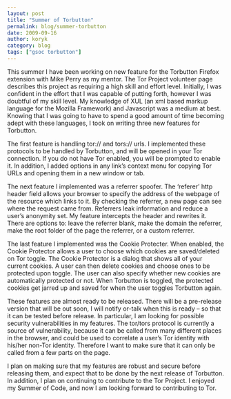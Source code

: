 ```yaml
---
layout: post
title: "Summer of Torbutton"
permalink: blog/summer-torbutton
date: 2009-09-16
author: koryk
category: blog
tags: ["gsoc torbutton"]
---
```


This summer I have been working on new feature for the Torbutton Firefox extension with Mike Perry as my mentor. The Tor Project volunteer page describes this project as requiring a high skill and effort level. Initially, I was confident in the effort that I was capable of putting forth, however I was doubtful of my skill level. My knowledge of XUL (an xml based markup language for the Mozilla Framework) and Javascript was a medium at best. Knowing that I was going to have to spend a good amount of time becoming adept with these languages, I took on writing three new features for Torbutton.

The first feature is handling tor:// and tors:// urls. I implemented these protocols to be handled by Torbutton, and will be opened in your Tor connection. If you do not have Tor enabled, you will be prompted to enable it. In addition, I added options in any link’s context menu for copying Tor URLs and opening them in a new window or tab.

The next feature I implemented was a referrer spoofer. The ‘referer’ http header field allows your browser to specify the address of the webpage of the resource which links to it. By checking the referrer, a new page can see where the request came from. Referrers leak information and reduce a user’s anonymity set. My feature intercepts the header and rewrites it. There are options to: leave the referrer blank, make the domain the referrer, make the root folder of the page the referrer, or a custom referrer.

The last feature I implemented was the Cookie Protecter. When enabled, the Cookie Protector allows a user to choose which cookies are saved/deleted on Tor toggle. The Cookie Protector is a dialog that shows all of your current cookies. A user can then delete cookies and choose ones to be protected upon toggle. The user can also specify whether new cookies are automatically protected or not. When Torbutton is toggled, the protected cookies get jarred up and saved for when the user toggles Torbutton again.

These features are almost ready to be released. There will be a pre-release version that will be out soon, I will notify or-talk when this is ready – so that it can be tested before release. In particular, I am looking for possible security vulnerabilities in my features. The tor/tors protocol is currently a source of vulnerability, because it can be called from many different places in the browser, and could be used to correlate a user’s Tor identity with his/her non-Tor identity. Therefore I want to make sure that it can only be called from a few parts on the page.

I plan on making sure that my features are robust and secure before releasing them, and expect that to be done by the next release of Torbutton. In addition, I plan on continuing to contribute to the Tor Project. I enjoyed my Summer of Code, and now I am looking forward to contributing to Tor.

